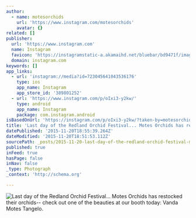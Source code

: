 ```yaml
---
author:
  - name: motesorchids
    url: 'https://www.instagram.com/motesorchids'
    avatar: {}
related: []
publisher:
  url: 'https://www.instagram.com'
  name: Instagram
  favicon: 'https://instagramstatic-a.akamaihd.net/bluebar/bd9471f/images/ico/favicon.ico'
  domain: instagram.com
keywords: []
app_links:
  - url: 'instagram://media?id=723045641043536176'
    type: ios
    app_name: Instagram
    app_store_id: '389801252'
  - url: 'https://www.instagram.com/p/oIxi3-y2kw/'
    type: android
    app_name: Instagram
    package: com.instagram.android
isBasedOnUrl: 'https://instagram.com/p/oIxi3-y2kw/?taken-by=motesorchids'
title: 'Last day of the Redland Orchid Festival... Motes Orchids has restocked their orchids-- check out one of the beauties at our booth today: Vanda Motes Tangelo.'
datePublished: '2015-11-20T18:55:39.264Z'
dateModified: '2015-11-20T18:51:53.112Z'
sourcePath: _posts/2015-11-20-last-day-of-the-redland-orchid-festival-motes-orchids-has.md
published: true
inFeed: true
hasPage: false
inNav: false
_type: Photograph
_context: 'http://schema.org'

---
```

![Last day of the Redland Orchid Festival&period;&period;&period; Motes Orchids has restocked their orchids-- check out one of the beauties at our booth today&colon; Vanda Motes Tangelo&period;](https://scontent.cdninstagram.com/hphotos-xfa1/t51.2885-15/e15/926462_581419325289727_500235887_n.jpg)